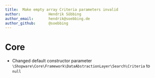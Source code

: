 ```yaml
---
title:  Make empty array Criteria parameters invalid
author:             Hendrik Söbbing
author_email:       hendrik@soebbing.de
author_github:      @soebbing
---
```

# Core
* Changed default constructor parameter `\Shopware\Core\Framework\DataAbstractionLayer\Search\Criteria` to `null`
